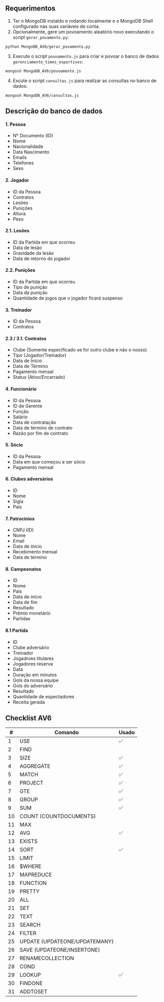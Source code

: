 ## Requerimentos

1. Ter o MongoDB instaldo e rodando localmente e o MongoDB Shell configurado nas suas variáveis de conta.
2. Opcionalmente, gere um povoamento aleatório novo executando o script `gerar_povamento.py`:

```
python MongoDB_AV6/gerar_povamento.py
```

3. Execute o script `povoamento.js` para criar e povoar o banco de dados `gerenciamento_times_esportivos`:

```
mongosh MongoDB_AV6/povoamento.js
```

4. Excute o script `consultas.js` para realizar as consultas no banco de dados:

```
mongosh MongoDB_AV6/consultas.js
```

## Descrição do banco de dados

#### 1. Pessoa

- N° Documento (ID)
- Nome
- Nacionalidade
- Data Nascimento
- Emails
- Telefones
- Sexo

#### 2. Jogador

- ID da Pessoa
- Contratos
- Lesões
- Punições
- Altura
- Peso

#### 2.1. Lesões

- ID da Partida em que ocorreu
- Data de lesão
- Gravidade da lesão
- Data de retorno do jogador

#### 2.2. Punições

- ID da Partida em que ocorreu
- Tipo de punição
- Data da punição
- Quantidade de jogos que o jogador ficará suspenso

#### 3. Treinador

- ID da Pessoa
- Contratos

#### 2.3 / 3.1. Contratos

- Clube (Somente especificado se for outro clube e não o nosso)
- Tipo (Jogador/Treinador)
- Data de Início
- Data de Término
- Pagamento mensal
- Status (Ativo/Encerrado)

#### 4. Funcionário

- ID da Pessoa
- ID de Gerente
- Função
- Salário
- Data de contratação
- Data de término de contrato
- Razão por fim de contrato

#### 5. Sócio

- ID da Pessoa
- Data em que começou a ser sócio
- Pagamento mensal

#### 6. Clubes adversários

- ID
- Nome
- Sigla
- País

#### 7. Patrocínios

- CNPJ (ID)
- Nome
- Email
- Data de início
- Recebimento mensal
- Data de término

#### 8. Campeonatos

- ID
- Nome
- País
- Data de início
- Data de fim
- Resultado
- Prêmio monetário
- Partidas

#### 8.1 Partida

- ID
- Clube adversário
- Treinador
- Jogadroes titulares
- Jogadores reserva
- Data
- Duração em minutos
- Gols da nossa equipe
- Gols do adversário
- Resultado
- Quantidade de espectadores
- Receita gerada

## Checklist AV6

| #   | Comando                       | Usado |
| --- | ----------------------------- | ----- |
| 1   | USE                           | ✅    |
| 2   | FIND                          |       |
| 3   | SIZE                          | ✅    |
| 4   | AGGREGATE                     | ✅    |
| 5   | MATCH                         | ✅    |
| 6   | PROJECT                       | ✅    |
| 7   | GTE                           | ✅    |
| 8   | GROUP                         | ✅    |
| 9   | SUM                           | ✅    |
| 10  | COUNT (COUNTDOCUMENTS)        |       |
| 11  | MAX                           |       |
| 12  | AVG                           | ✅    |
| 13  | EXISTS                        |       |
| 14  | SORT                          | ✅    |
| 15  | LIMIT                         |       |
| 16  | $WHERE                        |       |
| 17  | MAPREDUCE                     |       |
| 18  | FUNCTION                      |       |
| 19  | PRETTY                        |       |
| 20  | ALL                           |       |
| 21  | SET                           |       |
| 22  | TEXT                          |       |
| 23  | SEARCH                        |       |
| 24  | FILTER                        |       |
| 25  | UPDATE (UPDATEONE/UPDATEMANY) |       |
| 26  | SAVE (UPDATEONE/INSERTONE)    |       |
| 27  | RENAMECOLLECTION              |       |
| 28  | COND                          |       |
| 29  | LOOKUP                        | ✅    |
| 30  | FINDONE                       |       |
| 31  | ADDTOSET                      |       |
